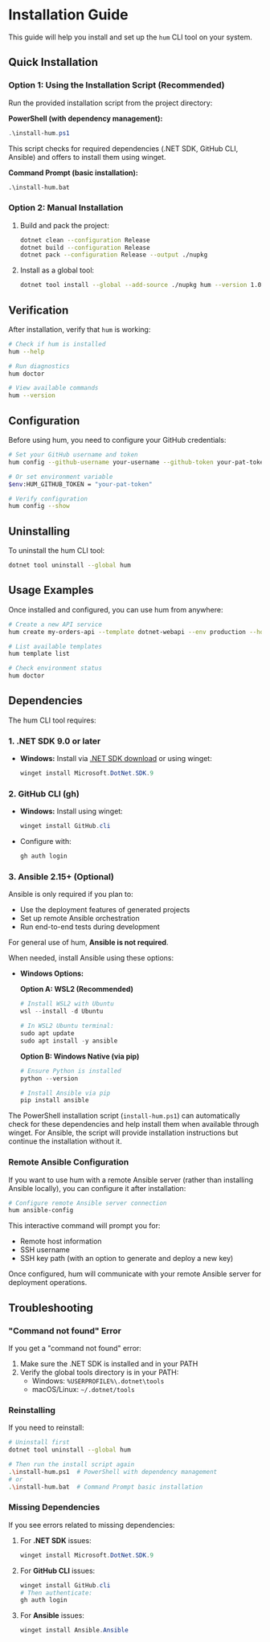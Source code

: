 # Installation Guide

This guide will help you install and set up the `hum` CLI tool on your system.

## Quick Installation

### Option 1: Using the Installation Script (Recommended)

Run the provided installation script from the project directory:

**PowerShell (with dependency management):**
```powershell
.\install-hum.ps1
```
This script checks for required dependencies (.NET SDK, GitHub CLI, Ansible) and offers to install them using winget.

**Command Prompt (basic installation):**
```cmd
.\install-hum.bat
```

### Option 2: Manual Installation

1. Build and pack the project:
   ```bash
   dotnet clean --configuration Release
   dotnet build --configuration Release
   dotnet pack --configuration Release --output ./nupkg
   ```

2. Install as a global tool:
   ```bash
   dotnet tool install --global --add-source ./nupkg hum --version 1.0.0
   ```

## Verification

After installation, verify that `hum` is working:

```bash
# Check if hum is installed
hum --help

# Run diagnostics
hum doctor

# View available commands
hum --version
```

## Configuration

Before using hum, you need to configure your GitHub credentials:

```bash
# Set your GitHub username and token
hum config --github-username your-username --github-token your-pat-token

# Or set environment variable
$env:HUM_GITHUB_TOKEN = "your-pat-token"

# Verify configuration
hum config --show
```

## Uninstalling

To uninstall the hum CLI tool:

```bash
dotnet tool uninstall --global hum
```

## Usage Examples

Once installed and configured, you can use hum from anywhere:

```bash
# Create a new API service
hum create my-orders-api --template dotnet-webapi --env production --host app-srv-03 --description "Orders processing API"

# List available templates
hum template list

# Check environment status
hum doctor
```

## Dependencies

The hum CLI tool requires:

### 1. .NET SDK 9.0 or later
- **Windows:** Install via [.NET SDK download](https://dotnet.microsoft.com/download) or using winget:
  ```powershell
  winget install Microsoft.DotNet.SDK.9
  ```

### 2. GitHub CLI (gh)
- **Windows:** Install using winget:
  ```powershell
  winget install GitHub.cli
  ```
- Configure with:
  ```powershell
  gh auth login
  ```

### 3. Ansible 2.15+ (Optional)
Ansible is only required if you plan to:
- Use the deployment features of generated projects
- Set up remote Ansible orchestration
- Run end-to-end tests during development

For general use of hum, **Ansible is not required**.

When needed, install Ansible using these options:

- **Windows Options:**
  
  **Option A: WSL2 (Recommended)**
  ```powershell
  # Install WSL2 with Ubuntu
  wsl --install -d Ubuntu
  
  # In WSL2 Ubuntu terminal:
  sudo apt update
  sudo apt install -y ansible
  ```
  
  **Option B: Windows Native (via pip)**
  ```powershell
  # Ensure Python is installed
  python --version
  
  # Install Ansible via pip
  pip install ansible
  ```

The PowerShell installation script (`install-hum.ps1`) can automatically check for these dependencies and help install them when available through winget. For Ansible, the script will provide installation instructions but continue the installation without it.

### Remote Ansible Configuration

If you want to use hum with a remote Ansible server (rather than installing Ansible locally), you can configure it after installation:

```powershell
# Configure remote Ansible server connection
hum ansible-config
```

This interactive command will prompt you for:
- Remote host information
- SSH username
- SSH key path (with an option to generate and deploy a new key)

Once configured, hum will communicate with your remote Ansible server for deployment operations.

## Troubleshooting

### "Command not found" Error

If you get a "command not found" error:

1. Make sure the .NET SDK is installed and in your PATH
2. Verify the global tools directory is in your PATH:
   - Windows: `%USERPROFILE%\.dotnet\tools`
   - macOS/Linux: `~/.dotnet/tools`

### Reinstalling

If you need to reinstall:

```bash
# Uninstall first
dotnet tool uninstall --global hum

# Then run the install script again
.\install-hum.ps1  # PowerShell with dependency management
# or
.\install-hum.bat  # Command Prompt basic installation
```

### Missing Dependencies

If you see errors related to missing dependencies:

1. For **.NET SDK** issues:
   ```powershell
   winget install Microsoft.DotNet.SDK.9
   ```

2. For **GitHub CLI** issues:
   ```powershell
   winget install GitHub.cli
   # Then authenticate:
   gh auth login
   ```

3. For **Ansible** issues:
   ```powershell
   winget install Ansible.Ansible
   ```
